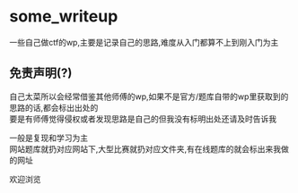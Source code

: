 # some_writeup

一些自己做ctf的wp,主要是记录自己的思路,难度从入门都算不上到刚入门为主

## 免责声明(?)

自己太菜所以会经常借鉴其他师傅的wp,如果不是官方/题库自带的wp里获取到的思路的话,都会标出出处的  
要是有师傅觉得侵权或者发现思路是自己的但我没有标明出处还请及时告诉我  

一般是复现和学习为主  
网站题库就扔对应网站下,大型比赛就扔对应文件夹,有在线题库的就会标出来我做的网址  

欢迎浏览